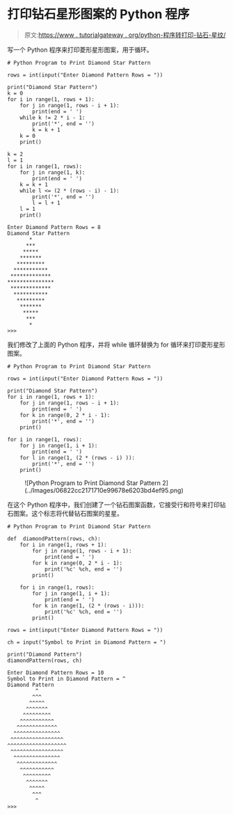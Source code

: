 # 打印钻石星形图案的 Python 程序

> 原文:[https://www . tutorialgateway . org/python-程序转打印-钻石-星纹/](https://www.tutorialgateway.org/python-program-to-print-diamond-star-pattern/)

写一个 Python 程序来打印菱形星形图案，用于循环。

```
# Python Program to Print Diamond Star Pattern

rows = int(input("Enter Diamond Pattern Rows = "))

print("Diamond Star Pattern") 
k = 0
for i in range(1, rows + 1):
    for j in range(1, rows - i + 1):
        print(end = ' ')
    while k != 2 * i - 1:
        print('*', end = '')
        k = k + 1
    k = 0
    print()

k = 2
l = 1
for i in range(1, rows):
    for j in range(1, k):
        print(end = ' ')
    k = k + 1
    while l <= (2 * (rows - i) - 1):
        print('*', end = '')
        l = l + 1
    l = 1
    print()
```

```
Enter Diamond Pattern Rows = 8
Diamond Star Pattern
       *
      ***
     *****
    *******
   *********
  ***********
 *************
***************
 *************
  ***********
   *********
    *******
     *****
      ***
       *
>>> 
```

我们修改了上面的 Python 程序，并将 while 循环替换为 for 循环来打印菱形星形图案。

```
# Python Program to Print Diamond Star Pattern

rows = int(input("Enter Diamond Pattern Rows = "))

print("Diamond Star Pattern") 
for i in range(1, rows + 1):
    for j in range(1, rows - i + 1):
        print(end = ' ')
    for k in range(0, 2 * i - 1):
        print('*', end = '')
    print()

for i in range(1, rows):
    for j in range(1, i + 1):
        print(end = ' ')
    for l in range(1, (2 * (rows - i) )):
        print('*', end = '')
    print()
```

<figure class="wp-block-image size-large">![Python Program to Print Diamond Star Pattern 2](../Images/06822cc2171710e99678e6203bd4ef95.png)</figure>

在这个 Python 程序中，我们创建了一个钻石图案函数，它接受行和符号来打印钻石图案。这个标志将代替钻石图案的星星。

```
# Python Program to Print Diamond Star Pattern

def  diamondPattern(rows, ch):
    for i in range(1, rows + 1):
        for j in range(1, rows - i + 1):
            print(end = ' ')
        for k in range(0, 2 * i - 1):
            print('%c' %ch, end = '')
        print()

    for i in range(1, rows):
        for j in range(1, i + 1):
            print(end = ' ')
        for k in range(1, (2 * (rows - i))):
            print('%c' %ch, end = '')
        print()

rows = int(input("Enter Diamond Pattern Rows = "))

ch = input("Symbol to Print in Diamond Pattern = ")

print("Diamond Pattern")
diamondPattern(rows, ch)
```

```
Enter Diamond Pattern Rows = 10
Symbol to Print in Diamond Pattern = ^
Diamond Pattern
         ^
        ^^^
       ^^^^^
      ^^^^^^^
     ^^^^^^^^^
    ^^^^^^^^^^^
   ^^^^^^^^^^^^^
  ^^^^^^^^^^^^^^^
 ^^^^^^^^^^^^^^^^^
^^^^^^^^^^^^^^^^^^^
 ^^^^^^^^^^^^^^^^^
  ^^^^^^^^^^^^^^^
   ^^^^^^^^^^^^^
    ^^^^^^^^^^^
     ^^^^^^^^^
      ^^^^^^^
       ^^^^^
        ^^^
         ^
>>> 
```